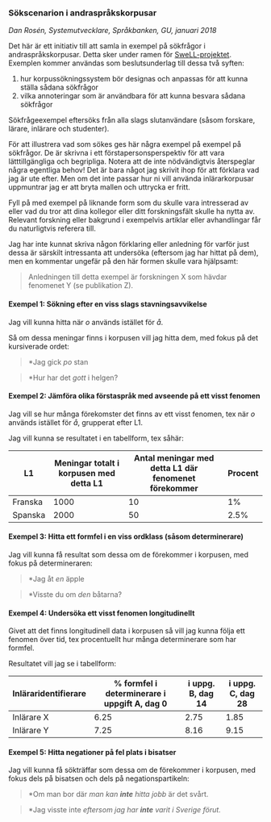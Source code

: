 ### Sökscenarion i andraspråkskorpusar

_Dan Rosén, Systemutvecklare, Språkbanken, GU, januari 2018_

Det här är ett initiativ till att samla in exempel på sökfrågor i
andraspråkskorpusar.
Detta sker under ramen för [SweLL-projektet](https://spraakbanken.gu.se/swe/swell_infra).
Exemplen kommer användas som beslutsunderlag till
dessa två syften:

1. hur korpussökningssystem bör designas och anpassas för att kunna ställa sådana sökfrågor
2. vilka annoteringar som är användbara för att kunna besvara sådana sökfrågor


Sökfrågeexempel eftersöks från alla slags slutanvändare
(såsom forskare, lärare, inlärare och studenter).

För att illustrera vad som sökes ges här några exempel på exempel på
sökfrågor.  De är skrivna i ett förstapersonsperspektiv för att vara
lätttillgängliga och begripliga. Notera att de inte nödvändigtvis
återspeglar några egentliga behov! Det är bara något jag skrivit ihop för att
förklara vad jag är ute efter. Men om det inte passar hur ni vill använda
inlärarkorpusar uppmuntrar jag er att bryta mallen och uttrycka er fritt.

Fyll på med exempel på liknande form som du skulle vara intresserad av eller
vad du tror att dina kollegor eller ditt forskningsfält skulle ha nytta av.
Relevant forskning eller bakgrund i exempelvis artiklar eller avhandlingar
får du naturligtvis referera till.

Jag har inte kunnat skriva någon förklaring eller anledning för varför just dessa
är särskilt intressanta att undersöka (eftersom jag har hittat på dem), men en
kommentar ungefär på den här formen skulle vara hjälpsamt:

> Anledningen till detta exempel är forskningen X som hävdar fenomenet Y (se publikation Z).

#### Exempel 1: Sökning efter en viss slags stavningsavvikelse

Jag vill kunna hitta när _o_ används istället för _å_.

Så om dessa meningar finns i korpusen vill jag hitta dem, med fokus på det
kursiverade ordet:

> *Jag gick _po_ stan

> *Hur har det _gott_ i helgen?


#### Exempel 2: Jämföra olika förstaspråk med avseende på ett visst fenomen

Jag vill se hur många förekomster det finns av ett visst fenomen, tex när _o_ används istället för _å_, grupperat efter L1.

Jag vill kunna se resultatet i en tabellform, tex såhär:

| L1 | Meningar totalt i korpusen med detta L1 | Antal meningar med detta L1 där fenomenet förekommer | Procent |
| --- | --- | --- | --- |
| Franska | 1000 | 10 | 1% |
| Spanska | 2000 | 50 | 2.5% |

#### Exempel 3: Hitta ett formfel i en viss ordklass (såsom determinerare)

Jag vill kunna få resultat som dessa om de förekommer i korpusen, med fokus på determineraren:

> *Jag åt _en_ äpple

> *Visste du om _den_ båtarna?

#### Exempel 4: Undersöka ett visst fenomen longitudinellt

Givet att det finns longitudinell data i korpusen så vill jag kunna följa
ett fenomen över tid, tex procentuellt hur många determinerare
som har formfel.

Resultatet vill jag se i tabellform:

| Inläraridentifierare | % formfel i determinerare i uppgift A, dag 0 | i uppg. B, dag 14 | i uppg. C, dag 28 |
| --- | --- | --- | --- |
| Inlärare X | 6.25 | 2.75 | 1.85 |
| Inlärare Y | 7.25 | 8.16 | 9.15 |

#### Exempel 5: Hitta negationer på fel plats i bisatser

Jag vill kunna få sökträffar som dessa om de förekommer i korpusen, med fokus dels på bisatsen och dels på negationspartikeln:

> *Om man bor där _man kan __inte__ hitta jobb_ är det svårt.

> *Jag visste inte _eftersom jag har __inte__ varit i Sverige förut._

